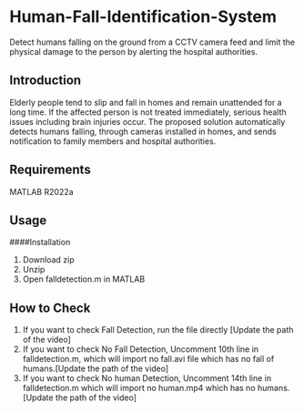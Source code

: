 # Human-Fall-Identification-System
Detect humans falling on the ground from a CCTV camera feed and limit the physical damage to the person by alerting the hospital authorities.

Introduction
------------
Elderly people tend to slip and fall in homes and remain unattended for a long time. 
If the affected person is not treated immediately, serious health issues including brain injuries occur. 
The proposed solution automatically detects humans falling, through cameras installed in homes, and sends notification to family members and hospital authorities.

Requirements
------------
MATLAB R2022a

Usage 
-----

####Installation

1. Download zip 
2. Unzip 
3. Open falldetection.m in MATLAB 


How to Check 
--------------

1. If you want to check Fall Detection, run the file directly [Update the path of the video]
2. If you want to check No Fall Detection, Uncomment 10th line in falldetection.m, which will import no fall.avi file which has no fall of humans.[Update the path of the video]
3. If you want to check No human Detection, Uncomment 14th line in falldetection.m which will import no human.mp4 which has no humans. [Update the path of the video]